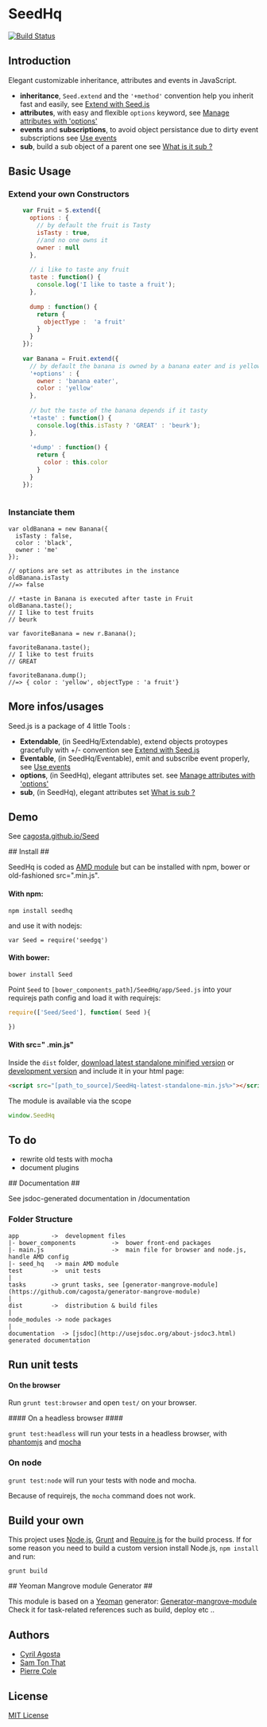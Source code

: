 # SeedHq  
[![Build Status](https://secure.travis-ci.org/cagosta/SeedHq.png?branch=master)](https://travis-ci.org/cagosta/SeedHq)


## Introduction

Elegant customizable inheritance, attributes and events in JavaScript.
 
*   **inheritance**, `Seed.extend` and the `'+method'` convention help you inherit fast and easily, see [Extend with Seed.js](SeedHq/blob/master/documentation/Extendable.md)
*   **attributes**, with easy and flexible `options` keyword, see [Manage attributes with 'options'](SeedHq/blob/master/documentation/options.md)
*   **events** and **subscriptions**, to avoid object persistance due to dirty event subscriptions see [Use events](SeedHq/blob/master/documentation/Events.md)
*   **sub**, build a sub object of a parent one see [What is it sub ?](SeedHq/blob/master/documentation/sub.md)


## Basic Usage


### Extend your own Constructors 

```js
    var Fruit = S.extend({
      options : {
        // by default the fruit is Tasty
        isTasty : true,
        //and no one owns it
        owner : null
      },
      
      // i like to taste any fruit
      taste : function() {
        console.log('I like to taste a fruit');
      },
      
      dump : function() {
        return {
          objectType :  'a fruit'
        }
      }
    });
    
    var Banana = Fruit.extend({
      // by default the banana is owned by a banana eater and is yellow
      '+options' : {
        owner : 'banana eater',
        color : 'yellow'
      },
      
      // but the taste of the banana depends if it tasty
      '+taste' : function() {
        console.log(this.isTasty ? 'GREAT' : 'beurk');
      },
      
      '+dump' : function() {
        return {
          color : this.color
        }
      }
    });
    
```

### Instanciate them

```
var oldBanana = new Banana({
  isTasty : false,
  color : 'black',
  owner : 'me'
});

// options are set as attributes in the instance
oldBanana.isTasty 
//=> false

// +taste in Banana is executed after taste in Fruit
oldBanana.taste();
// I like to test fruits
// beurk

var favoriteBanana = new r.Banana();

favoriteBanana.taste(); 
// I like to test fruits
// GREAT

favoriteBanana.dump();
//=> { color : 'yellow', objectType : 'a fruit'}

```

## More infos/usages

Seed.js is a package of 4 little Tools :
*    **Extendable**, (in SeedHq/Extendable), extend objects protoypes gracefully with +/- convention see [Extend with Seed.js](SeedHq/blob/master/documentation/Extendable.md)
*    **Eventable**, (in SeedHq/Eventable), emit and subscribe event properly, see [Use events](SeedHq/blob/master/documentation/Eventable.md)
*    **options**, (in SeedHq), elegant attributes set. see [Manage attributes with 'options'](SeedHq/blob/master/documentation/options.md)
*    **sub**, (in SeedHq), elegant attributes set [What is sub ?](SeedHq/blob/master/documentation/sub.md)



## Demo ##
See [cagosta.github.io/Seed](http://cagosta.github.io/Seed) 

## Install ##

SeedHq is coded as [AMD module](http://requirejs.org/docs/whyamd.html) but can be installed with npm, bower or old-fashioned src=".min.js".

#### With npm: ####

```
npm install seedhq
```

and use it with nodejs: 
```
var Seed = require('seedgq')
```

#### With bower: ####

``` 
bower install Seed
```

Point `Seed` to `[bower_components_path]/SeedHq/app/Seed.js` into your requirejs path config 
and load it with requirejs:  

```javascript
require(['Seed/Seed'], function( Seed ){

})
```


#### With src=" .min.js" ####


Inside the `dist` folder, [download latest standalone minified version](https://raw.github.com/cagosta/SeedHq/master/dist/SeedHq-latest-standalone-min.js) or [development version](https://raw.github.com/cagosta/SeedHq/master/dist/SeedHq-latest-standalone.js) and include it in your html page:

```html
<script src="[path_to_source]/SeedHq-latest-standalone-min.js%>"></script>
```

The module is available via the scope 

```javascript
window.SeedHq
```

## To do ##

*  rewrite old tests with mocha  
*  document plugins

## Documentation ##

See jsdoc-generated documentation in /documentation  

### Folder Structure ###

    app         ->  development files
    |- bower_components          ->  bower front-end packages
    |- main.js                   ->  main file for browser and node.js, handle AMD config
    |- seed_hq   -> main AMD module
    test        ->  unit tests
    |
    tasks       -> grunt tasks, see [generator-mangrove-module](https://github.com/cagosta/generator-mangrove-module)
    |
    dist        ->  distribution & build files
    |
    node_modules -> node packages
    |
    documentation  -> [jsdoc](http://usejsdoc.org/about-jsdoc3.html) generated documentation 


## Run unit tests ##

#### On the browser ####

Run `grunt test:browser` and open `test/` on your browser.

#### On a headless browser ####

`grunt test:headless` will run your tests in a headless browser, with [phantomjs](http://phantomjs.org/) and [mocha](http://visionmedia.github.io/mocha/)

### On node ####

`grunt test:node` will run your tests with node and mocha.  

Because of requirejs, the `mocha` command does not work.


## Build your own ##

This project uses [Node.js](http://nodejs.org/), [Grunt](http://gruntjs.com/) and [Require.js](http://requirejs.org/docs/optimization.html) for the build process. If for some reason you need to build a custom version install Node.js, `npm install` and run:

    grunt build

## Yeoman Mangrove module Generator ##

This module is based on a [Yeoman](https://github.com/yeoman/yeoman/wiki/Getting-Started) generator: [Generator-mangrove-module](https://github.com/cagosta/generator-mangrove-module)  
Check it for task-related references such as build, deploy etc ..



## Authors 
* [Cyril Agosta](https://github.com/cagosta)
* [Sam Ton That](https://github.com/KspR)
* [Pierre Cole](https://github.com/piercus)



## License ##

[MIT License](http://www.opensource.org/licenses/mit-license.php)

